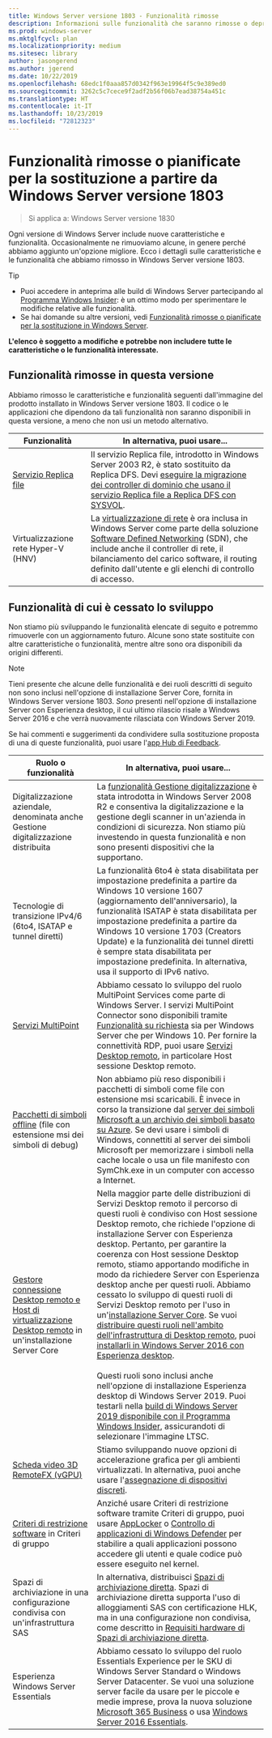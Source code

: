 ```yaml
---
title: Windows Server versione 1803 - Funzionalità rimosse
description: Informazioni sulle funzionalità che saranno rimosse o deprecate in Windows Server versione 1803 o successiva
ms.prod: windows-server
ms.mktglfcycl: plan
ms.localizationpriority: medium
ms.sitesec: library
author: jasongerend
ms.author: jgerend
ms.date: 10/22/2019
ms.openlocfilehash: 68edc1f0aaa857d0342f963e19964f5c9e389ed0
ms.sourcegitcommit: 3262c5c7cece9f2adf2b56f06b7ead38754a451c
ms.translationtype: HT
ms.contentlocale: it-IT
ms.lasthandoff: 10/23/2019
ms.locfileid: "72812323"
---
```

# <a name="features-removed-or-planned-for-replacement-starting-with-windows-server-version-1803"></a>Funzionalità rimosse o pianificate per la sostituzione a partire da Windows Server versione 1803

> Si applica a: Windows Server versione 1830

Ogni versione di Windows Server include nuove caratteristiche e funzionalità. Occasionalmente ne rimuoviamo alcune, in genere perché abbiamo aggiunto un'opzione migliore. Ecco i dettagli sulle caratteristiche e le funzionalità che abbiamo rimosso in Windows Server versione 1803.   

> [!TIP]
> - Puoi accedere in anteprima alle build di Windows Server partecipando al [Programma Windows Insider](https://insider.windows.com): è un ottimo modo per sperimentare le modifiche relative alle funzionalità.
> - Se hai domande su altre versioni, vedi [Funzionalità rimosse o pianificate per la sostituzione in Windows Server](../get-started-19/removed-features.md).

**L'elenco è soggetto a modifiche e potrebbe non includere tutte le caratteristiche o le funzionalità interessate.** 

## <a name="features-we-removed-in-this-release"></a>Funzionalità rimosse in questa versione

Abbiamo rimosso le caratteristiche e funzionalità seguenti dall'immagine del prodotto installato in Windows Server versione 1803. Il codice o le applicazioni che dipendono da tali funzionalità non saranno disponibili in questa versione, a meno che non usi un metodo alternativo.   

| Funzionalità    | In alternativa, puoi usare... |
| ----------- | -------------------- |
| [Servizio Replica file](https://support.microsoft.com/en-us/help/4025991/windows-server-version-1709-no-longer-supports-frs)|Il servizio Replica file, introdotto in Windows Server 2003 R2, è stato sostituito da Replica DFS. Devi [eseguire la migrazione dei controller di dominio che usano il servizio Replica file a Replica DFS con SYSVOL](https://blogs.technet.microsoft.com/filecab/2014/06/25/streamlined-migration-of-frs-to-dfsr-sysvol/). |
| Virtualizzazione rete Hyper-V (HNV)|La [virtualizzazione di rete](../networking/sdn/technologies/hyper-v-network-virtualization/whats-new-hyperv-network-virtualization-windows-server.md) è ora inclusa in Windows Server come parte della soluzione [Software Defined Networking](../networking/sdn/software-defined-networking.md) (SDN), che include anche il controller di rete, il bilanciamento del carico software, il routing definito dall'utente e gli elenchi di controllo di accesso. |

## <a name="features-were-no-longer-developing"></a>Funzionalità di cui è cessato lo sviluppo

Non stiamo più sviluppando le funzionalità elencate di seguito e potremmo rimuoverle con un aggiornamento futuro. Alcune sono state sostituite con altre caratteristiche o funzionalità, mentre altre sono ora disponibili da origini differenti. 

>[!NOTE]
> Tieni presente che alcune delle funzionalità e dei ruoli descritti di seguito non sono inclusi nell'opzione di installazione Server Core, fornita in Windows Server versione 1803. *Sono* presenti nell'opzione di installazione Server con Esperienza desktop, il cui ultimo rilascio risale a Windows Server 2016 e che verrà nuovamente rilasciata con Windows Server 2019.

Se hai commenti e suggerimenti da condividere sulla sostituzione proposta di una di queste funzionalità, puoi usare l'[app Hub di Feedback](https://support.microsoft.com/help/4021566/windows-10-send-feedback-to-microsoft-with-feedback-hub-app). 

| Ruolo o funzionalità    | In alternativa, puoi usare... |
| ----------- | --------------------- |
| Digitalizzazione aziendale, denominata anche Gestione digitalizzazione distribuita|La [funzionalità Gestione digitalizzazione](https://docs.microsoft.com/previous-versions/windows/it-pro/windows-server-2008-R2-and-2008/dd759124\(v%3dws.11\)) è stata introdotta in Windows Server 2008 R2 e consentiva la digitalizzazione e la gestione degli scanner in un'azienda in condizioni di sicurezza. Non stiamo più investendo in questa funzionalità e non sono presenti dispositivi che la supportano. |
| Tecnologie di transizione IPv4/6 (6to4, ISATAP e tunnel diretti)|La funzionalità 6to4 è stata disabilitata per impostazione predefinita a partire da Windows 10 versione 1607 (aggiornamento dell'anniversario), la funzionalità ISATAP è stata disabilitata per impostazione predefinita a partire da Windows 10 versione 1703 (Creators Update) e la funzionalità dei tunnel diretti è sempre stata disabilitata per impostazione predefinita. In alternativa, usa il supporto di IPv6 nativo. |
| [Servizi MultiPoint](../remote/multipoint-services/multipoint-services.md)|Abbiamo cessato lo sviluppo del ruolo MultiPoint Services come parte di Windows Server. I servizi MultiPoint Connector sono disponibili tramite [Funzionalità su richiesta](https://docs.microsoft.com/windows-hardware/manufacture/desktop/features-on-demand-v2--capabilities) sia per Windows Server che per Windows 10. Per fornire la connettività RDP, puoi usare [Servizi Desktop remoto](../remote/remote-desktop-services/welcome-to-rds.md), in particolare Host sessione Desktop remoto. |
| [Pacchetti di simboli offline](https://docs.microsoft.com/windows-hardware/drivers/debugger/debugger-download-symbols) (file con estensione msi dei simboli di debug)|Non abbiamo più reso disponibili i pacchetti di simboli come file con estensione msi scaricabili. È invece in corso la transizione dal [server dei simboli Microsoft a un archivio dei simboli basato su Azure](https://blogs.msdn.microsoft.com/windbg/2017/10/18/update-on-microsofts-symbol-server/). Se devi usare i simboli di Windows, connettiti al server dei simboli Microsoft per memorizzare i simboli nella cache locale o usa un file manifesto con SymChk.exe in un computer con accesso a Internet. |
| [Gestore connessione Desktop remoto e Host di virtualizzazione Desktop remoto](../remote/remote-desktop-services/desktop-hosting-service.md) in un'installazione Server Core|Nella maggior parte delle distribuzioni di Servizi Desktop remoto il percorso di questi ruoli è condiviso con Host sessione Desktop remoto, che richiede l'opzione di installazione Server con Esperienza desktop. Pertanto, per garantire la coerenza con Host sessione Desktop remoto, stiamo apportando modifiche in modo da richiedere Server con Esperienza desktop anche per questi ruoli. Abbiamo cessato lo sviluppo di questi ruoli di Servizi Desktop remoto per l'uso in un'[installazione Server Core](../administration/server-core/what-is-server-core.md). Se vuoi [distribuire questi ruoli nell'ambito dell'infrastruttura di Desktop remoto](../remote/remote-desktop-services/rds-deploy-infrastructure.md), puoi [installarli in Windows Server 2016 con Esperienza desktop](getting-started-with-server-with-desktop-experience.md). <br/><br/>Questi ruoli sono inclusi anche nell'opzione di installazione Esperienza desktop di Windows Server 2019. Puoi testarli nella [build di Windows Server 2019 disponibile con il Programma Windows Insider](https://docs.microsoft.com/windows-insider/at-work/), assicurandoti di selezionare l'immagine LTSC. |
| [Scheda video 3D RemoteFX (vGPU)](../remote/remote-desktop-services/rds-remotefx-vgpu.md)|Stiamo sviluppando nuove opzioni di accelerazione grafica per gli ambienti virtualizzati. In alternativa, puoi anche usare l'[assegnazione di dispositivi discreti](../virtualization/hyper-v/plan/plan-for-deploying-devices-using-discrete-device-assignment.md). |
| [Criteri di restrizione software](../identity/software-restriction-policies/software-restriction-policies.md) in Criteri di gruppo|Anziché usare Criteri di restrizione software tramite Criteri di gruppo, puoi usare [AppLocker](https://docs.microsoft.com/windows/security/threat-protection/applocker/applocker-overview) o [Controllo di applicazioni di Windows Defender](https://docs.microsoft.com/windows/security/threat-protection/windows-defender-application-control) per stabilire a quali applicazioni possono accedere gli utenti e quale codice può essere eseguito nel kernel. |
| Spazi di archiviazione in una configurazione condivisa con un'infrastruttura SAS|In alternativa, distribuisci [Spazi di archiviazione diretta](../storage/storage-spaces/storage-spaces-direct-overview.md). Spazi di archiviazione diretta supporta l'uso di alloggiamenti SAS con certificazione HLK, ma in una configurazione non condivisa, come descritto in [Requisiti hardware di Spazi di archiviazione diretta](../storage/storage-spaces/storage-spaces-direct-hardware-requirements.md). |
| Esperienza Windows Server Essentials|Abbiamo cessato lo sviluppo del ruolo Essentials Experience per le SKU di Windows Server Standard o Windows Server Datacenter. Se vuoi una soluzione server facile da usare per le piccole e medie imprese, prova la nuova soluzione [Microsoft 365 Business](https://www.microsoft.com/microsoft-365/business) o usa [Windows Server 2016 Essentials](https://docs.microsoft.com/windows-server-essentials/get-started/get-started). |

